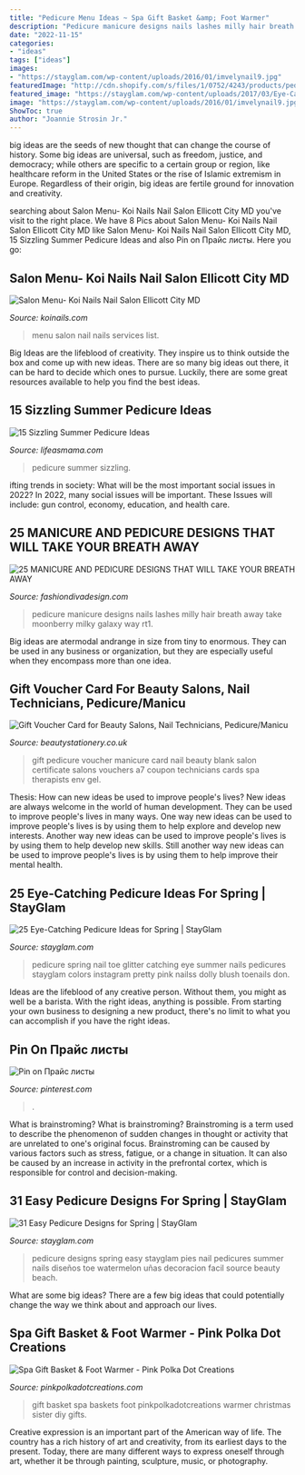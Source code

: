 ```yaml
---
title: "Pedicure Menu Ideas ~ Spa Gift Basket &amp; Foot Warmer"
description: "Pedicure manicure designs nails lashes milly hair breath away take moonberry milky galaxy way rt1"
date: "2022-11-15"
categories:
- "ideas"
tags: ["ideas"]
images:
- "https://stayglam.com/wp-content/uploads/2016/01/imvelynail9.jpg"
featuredImage: "http://cdn.shopify.com/s/files/1/0752/4243/products/pedicure_manicure_blank_gift_voucher_back_front_1024x1024.jpg?v=1471712272"
featured_image: "https://stayglam.com/wp-content/uploads/2017/03/Eye-Catching-Pedicure-Ideas-for-Spring2.jpg"
image: "https://stayglam.com/wp-content/uploads/2016/01/imvelynail9.jpg"
ShowToc: true
author: "Joannie Strosin Jr."
---
```



big ideas are the seeds of new thought that can change the course of history. Some big ideas are universal, such as freedom, justice, and democracy; while others are specific to a certain group or region, like healthcare reform in the United States or the rise of Islamic extremism in Europe. Regardless of their origin, big ideas are fertile ground for innovation and creativity.

	

		
searching about Salon Menu- Koi Nails Nail Salon Ellicott City MD you've visit to the right place. We have 8 Pics about Salon Menu- Koi Nails Nail Salon Ellicott City MD like Salon Menu- Koi Nails Nail Salon Ellicott City MD, 15 Sizzling Summer Pedicure Ideas and also Pin on Прайс листы. Here you go:
		
    
## Salon Menu- Koi Nails Nail Salon Ellicott City MD

<img loading=lazy src="https://i0.wp.com/koinails.com/wp-content/uploads/2018/03/KoiNailsSalonMenuPriceList-1.png" onerror="this.onerror=null;this.src='https://tse1.mm.bing.net/th?id=OIP.iTP6gfnbitUSiBhvVlUYYAHaFv&amp;pid=15.1';" alt="Salon Menu- Koi Nails Nail Salon Ellicott City MD">

_Source: koinails.com_

>menu salon nail nails services list. 

	

Big Ideas are the lifeblood of creativity. They inspire us to think outside the box and come up with new ideas. There are so many big ideas out there, it can be hard to decide which ones to pursue. Luckily, there are some great resources available to help you find the best ideas.

    
## 15 Sizzling Summer Pedicure Ideas

<img loading=lazy src="https://lifeasmama.com/wp-content/uploads/2016/05/Screen-Shot-2016-05-03-at-2.02.33-PM.png" onerror="this.onerror=null;this.src='https://tse2.mm.bing.net/th?id=OIP.bRuP57bSjR3MlpuIo6QsWwAAAA&amp;pid=15.1';" alt="15 Sizzling Summer Pedicure Ideas">

_Source: lifeasmama.com_

>pedicure summer sizzling. 

	

ifting trends in society: What will be the most important social issues in 2022?
In 2022, many social issues will be important. These Issues will include: gun control, economy, education, and health care.

    
## 25 MANICURE AND PEDICURE DESIGNS THAT WILL TAKE YOUR BREATH AWAY

<img loading=lazy src="https://www.fashiondivadesign.com/wp-content/uploads/2014/11/IMG_6179-RT1.jpg" onerror="this.onerror=null;this.src='https://tse2.mm.bing.net/th?id=OIP.Q22tjqja3aJKRyCfqkktHQHaHa&amp;pid=15.1';" alt="25 MANICURE AND PEDICURE DESIGNS THAT WILL TAKE YOUR BREATH AWAY">

_Source: fashiondivadesign.com_

>pedicure manicure designs nails lashes milly hair breath away take moonberry milky galaxy way rt1. 

	

Big ideas are atermodal andrange in size from tiny to enormous. They can be used in any business or organization, but they are especially useful when they encompass more than one idea. 

    
## Gift Voucher Card For Beauty Salons, Nail Technicians, Pedicure/Manicu

<img loading=lazy src="http://cdn.shopify.com/s/files/1/0752/4243/products/pedicure_manicure_blank_gift_voucher_back_front_1024x1024.jpg?v=1471712272" onerror="this.onerror=null;this.src='https://tse1.mm.bing.net/th?id=OIP.k3T5ETyRUD5jbKzRa-PGgAHaFj&amp;pid=15.1';" alt="Gift Voucher Card for Beauty Salons, Nail Technicians, Pedicure/Manicu">

_Source: beautystationery.co.uk_

>gift pedicure voucher manicure card nail beauty blank salon certificate salons vouchers a7 coupon technicians cards spa therapists env gel. 

	

Thesis: How can new ideas be used to improve people's lives?
New ideas are always welcome in the world of human development. They can be used to improve people's lives in many ways. One way new ideas can be used to improve people's lives is by using them to help explore and develop new interests. Another way new ideas can be used to improve people's lives is by using them to help develop new skills. Still another way new ideas can be used to improve people's lives is by using them to help improve their mental health.

    
## 25 Eye-Catching Pedicure Ideas For Spring | StayGlam

<img loading=lazy src="https://stayglam.com/wp-content/uploads/2017/03/Eye-Catching-Pedicure-Ideas-for-Spring2.jpg" onerror="this.onerror=null;this.src='https://tse3.mm.bing.net/th?id=OIP.bjYe6MMtWaCAX-Fq13GTLgHaEf&amp;pid=15.1';" alt="25 Eye-Catching Pedicure Ideas for Spring | StayGlam">

_Source: stayglam.com_

>pedicure spring nail toe glitter catching eye summer nails pedicures stayglam colors instagram pretty pink nailss dolly blush toenails don. 

	

Ideas are the lifeblood of any creative person. Without them, you might as well be a barista. With the right ideas, anything is possible. From starting your own business to designing a new product, there's no limit to what you can accomplish if you have the right ideas.

    
## Pin On Прайс листы

<img loading=lazy src="https://i.pinimg.com/736x/c0/a4/54/c0a454962fdc4306da7a48817127fa17.jpg" onerror="this.onerror=null;this.src='https://tse3.mm.bing.net/th?id=OIP.zlYeKHLE9HdzHPzHwtwZsQHaHa&amp;pid=15.1';" alt="Pin on Прайс листы">

_Source: pinterest.com_

>. 

	

What is brainstroming?
What is brainstroming? Brainstroming is a term used to describe the phenomenon of sudden changes in thought or activity that are unrelated to one's original focus. Brainstroming can be caused by various factors such as stress, fatigue, or a change in situation. It can also be caused by an increase in activity in the prefrontal cortex, which is responsible for control and decision-making.

    
## 31 Easy Pedicure Designs For Spring | StayGlam

<img loading=lazy src="https://stayglam.com/wp-content/uploads/2016/01/imvelynail9.jpg" onerror="this.onerror=null;this.src='https://tse2.mm.bing.net/th?id=OIP.ANZw3cKMEXWJSrbW_WT7_gHaHa&amp;pid=15.1';" alt="31 Easy Pedicure Designs for Spring | StayGlam">

_Source: stayglam.com_

>pedicure designs spring easy stayglam pies nail pedicures summer nails diseños toe watermelon uñas decoracion facil source beauty beach. 

	

What are some big ideas?
There are a few big ideas that could potentially change the way we think about and approach our lives.

    
## Spa Gift Basket &amp; Foot Warmer - Pink Polka Dot Creations

<img loading=lazy src="https://pinkpolkadotcreations.com/wp-content/uploads/2017/01/DSC_8968-e1483746868658.jpg" onerror="this.onerror=null;this.src='https://tse3.mm.bing.net/th?id=OIP.D6hoS8_t0RlDff90aJHkdgHaKD&amp;pid=15.1';" alt="Spa Gift Basket &amp; Foot Warmer - Pink Polka Dot Creations">

_Source: pinkpolkadotcreations.com_

>gift basket spa baskets foot pinkpolkadotcreations warmer christmas sister diy gifts. 

	

Creative expression is an important part of the American way of life. The country has a rich history of art and creativity, from its earliest days to the present. Today, there are many different ways to express oneself through art, whether it be through painting, sculpture, music, or photography.


